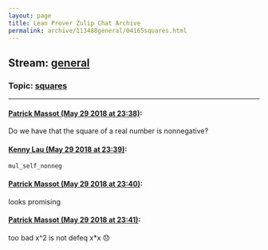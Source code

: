 ```yaml
---
layout: page
title: Lean Prover Zulip Chat Archive 
permalink: archive/113488general/04165squares.html
---
```


## Stream: [general](index.html)
### Topic: [squares](04165squares.html)

---

#### [Patrick Massot (May 29 2018 at 23:38)](https://leanprover.zulipchat.com/#narrow/stream/113488-general/topic/squares/near/127275657):
Do we have that the square of a real number is nonnegative?

#### [Kenny Lau (May 29 2018 at 23:39)](https://leanprover.zulipchat.com/#narrow/stream/113488-general/topic/squares/near/127275658):
`mul_self_nonneg`

#### [Patrick Massot (May 29 2018 at 23:40)](https://leanprover.zulipchat.com/#narrow/stream/113488-general/topic/squares/near/127275745):
looks promising

#### [Patrick Massot (May 29 2018 at 23:41)](https://leanprover.zulipchat.com/#narrow/stream/113488-general/topic/squares/near/127275750):
too bad x^2 is not defeq x*x :disappointed:


